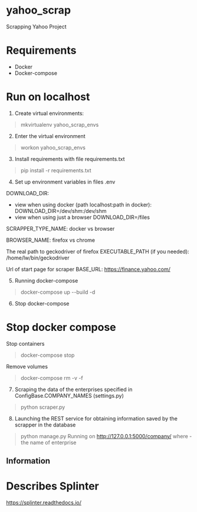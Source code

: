 # yahoo_scrap

Scrapping Yahoo Project

# Requirements
- Docker
- Docker-compose

# Run on localhost
1. Create virtual environments:
> mkvirtualenv yahoo_scrap_envs
   
2. Enter the virtual environment
> workon yahoo_scrap_envs   

3. Install requirements with file requirements.txt
> pip install -r requirements.txt
   
4. Set up environment variables in files .env

DOWNLOAD_DIR:
- view when using docker (path localhost:path in docker):
DOWNLOAD_DIR=/dev/shm:/dev/shm
- view when using just a browser
DOWNLOAD_DIR=/files

SCRAPPER_TYPE_NAME:
docker vs browser

BROWSER_NAME:
firefox vs chrome

The real path to geckodriver of firefox EXECUTABLE_PATH (if you needed):
/home/lw/bin/geckodriver

Url of start page for scraper BASE_URL:
https://finance.yahoo.com/

5. Running docker-compose
> docker-compose up --build -d

6. Stop docker-compose

# Stop docker compose

Stop containers

> docker-compose stop

Remove volumes

> docker-compose rm -v -f

7. Scraping the data of the enterprises specified in ConfigBase.COMPANY_NAMES (settings.py)
> python scraper.py
   
8. Launching the REST service for obtaining information saved by the scrapper in the database
> python manage.py 
Running on http://127.0.0.1:5000/company/<name>
where <name> - the name of enterprise
 

Information
-----------

# Describes Splinter
https://splinter.readthedocs.io/
